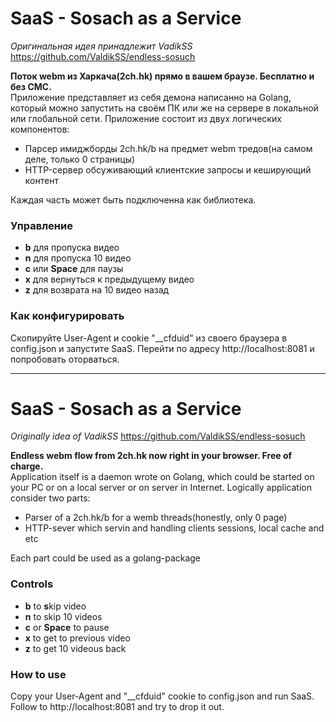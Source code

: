 # SaaS - Sosach as a Service

_Оригинальная идея принадлежит VadikSS_ https://github.com/ValdikSS/endless-sosuch

**Поток webm из Харкача(2ch.hk) прямо в вашем браузе. Бесплатно и без СМС.**  
Приложение представляет из себя демона написанно на Golang, который можно запустить на своём ПК или же на сервере в локальной или глобальной сети.
Приложение состоит из двух логических компонентов: 

* Парсер имиджборды 2ch.hk/b на предмет webm тредов(на самом деле, только 0 страницы)
* HTTP-сервер обсуживающий клиентские запросы и кеширующий контент

Каждая часть может быть подключенна как библиотека.

### Управление
* **b** для пропуска видео
* **n** для пропуска 10 видео
* **c** или **Space** для паузы
* **x** для вернуться к предыдущему видео
* **z** для возврата на 10 видео назад

### Как конфигурировать
Скопируйте User-Agent и cookie "__cfduid" из своего браузера в config.json и запустите SaaS. 
Перейти по адресу http://localhost:8081 и попробовать оторваться.

--------------------------------------------

# SaaS - Sosach as a Service

_Originally idea of VadikSS_ https://github.com/ValdikSS/endless-sosuch

**Endless webm flow from 2ch.hk now right in your browser. Free of charge.**  
Application itself is a daemon wrote on Golang, which could be started on your PC or on a local server or on server in Internet.
Logically application consider two parts:

* Parser of a 2ch.hk/b for a wemb threads(honestly, only 0 page)
* HTTP-sever which servin and handling clients sessions, local cache and etc

Each part could be used as a golang-package


### Controls
* **b** to **s**kip video
* **n** to skip 10 videos
* **c** or **Space** to pause
* **x** to get to previous video
* **z** to get 10 videous back

### How to use
Copy your User-Agent and "__cfduid" cookie to config.json and run SaaS.
Follow to http://localhost:8081 and try to drop it out.


